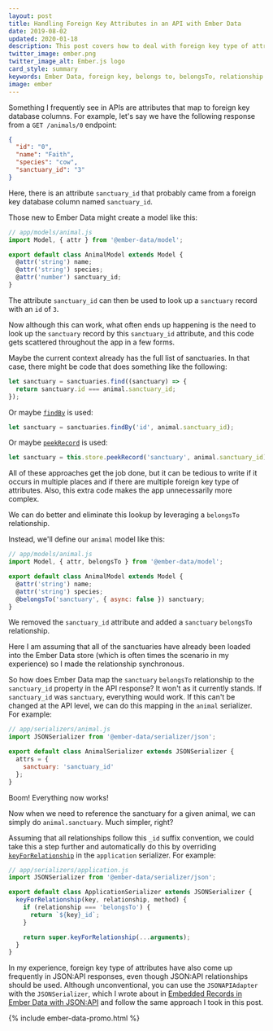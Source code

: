 ```yaml
---
layout: post
title: Handling Foreign Key Attributes in an API with Ember Data
date: 2019-08-02
updated: 2020-01-18
description: This post covers how to deal with foreign key type of attributes in an API with Ember Data.
twitter_image: ember.png
twitter_image_alt: Ember.js logo
card_style: summary
keywords: Ember Data, foreign key, belongs to, belongsTo, relationship
image: ember
---
```


Something I frequently see in APIs are attributes that map to foreign key database columns. For example, let's say we have the following response from a `GET /animals/0` endpoint:

```json
{
  "id": "0",
  "name": "Faith",
  "species": "cow",
  "sanctuary_id": "3"
}
```

Here, there is an attribute `sanctuary_id` that probably came from a foreign key database column named `sanctuary_id`.

Those new to Ember Data might create a model like this:

```js
// app/models/animal.js
import Model, { attr } from '@ember-data/model';

export default class AnimalModel extends Model {
  @attr('string') name;
  @attr('string') species;
  @attr('number') sanctuary_id;
}
```

The attribute `sanctuary_id` can then be used to look up a `sanctuary` record with an `id` of `3`.

Now although this can work, what often ends up happening is the need to look up the `sanctuary` record by this `sanctuary_id` attribute, and this code gets scattered throughout the app in a few forms.

Maybe the current context already has the full list of sanctuaries. In that case, there might be code that does something like the following:

```js
let sanctuary = sanctuaries.find((sanctuary) => {
  return sanctuary.id === animal.sanctuary_id;
});
```

Or maybe [`findBy`](https://api.emberjs.com/ember/release/classes/EmberArray/methods/findBy?anchor=findBy) is used:

```js
let sanctuary = sanctuaries.findBy('id', animal.sanctuary_id);
```

Or maybe [`peekRecord`](https://api.emberjs.com/ember-data/release/classes/Store/methods/peekRecord?anchor=peekRecord) is used:

```js
let sanctuary = this.store.peekRecord('sanctuary', animal.sanctuary_id);
```

All of these approaches get the job done, but it can be tedious to write if it occurs in multiple places and if there are multiple foreign key type of attributes. Also, this extra code makes the app unnecessarily more complex.

We can do better and eliminate this lookup by leveraging a `belongsTo` relationship.

Instead, we'll define our `animal` model like this:

```js
// app/models/animal.js
import Model, { attr, belongsTo } from '@ember-data/model';

export default class AnimalModel extends Model {
  @attr('string') name;
  @attr('string') species;
  @belongsTo('sanctuary', { async: false }) sanctuary;
}
```

We removed the `sanctuary_id` attribute and added a `sanctuary` `belongsTo` relationship.

Here I am assuming that all of the sanctuaries have already been loaded into the Ember Data store (which is often times the scenario in my experience) so I made the relationship synchronous.

So how does Ember Data map the `sanctuary` `belongsTo` relationship to the `sanctuary_id` property in the API response? It won't as it currently stands. If `sanctuary_id` was `sanctuary`, everything would work. If this can't be changed at the API level, we can do this mapping in the `animal` serializer. For example:

```js
// app/serializers/animal.js
import JSONSerializer from '@ember-data/serializer/json';

export default class AnimalSerializer extends JSONSerializer {
  attrs = {
    sanctuary: 'sanctuary_id'
  };
}
```

Boom! Everything now works!

Now when we need to reference the sanctuary for a given animal, we can simply do `animal.sanctuary`. Much simpler, right?

Assuming that all relationships follow this `_id` suffix convention, we could take this a step further and automatically do this by overriding [`keyForRelationship`](https://api.emberjs.com/ember-data/release/classes/JSONSerializer/methods/keyForRelationship?anchor=keyForRelationship) in the `application` serializer. For example:

```js
// app/serializers/application.js
import JSONSerializer from '@ember-data/serializer/json';

export default class ApplicationSerializer extends JSONSerializer {
  keyForRelationship(key, relationship, method) {
    if (relationship === 'belongsTo') {
      return `${key}_id`;
    }

    return super.keyForRelationship(...arguments);
  }
}
```

In my experience, foreign key type of attributes have also come up frequently in JSON:API responses, even though JSON:API relationships should be used.  Although unconventional, you can use the `JSONAPIAdapter` with the `JSONSerializer`, which I wrote about in [Embedded Records in Ember Data with JSON:API](/2019/07/21/embedded-records-in-ember-data-with-json-api.html) and follow the same approach I took in this post.

{% include ember-data-promo.html %}
